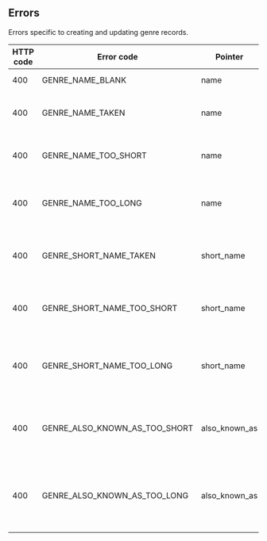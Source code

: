 ## <a name="genres_errors"></a>Errors

Errors specific to creating and updating genre records.

HTTP code | Error code | Pointer | Title
--------- | ---------- | ------- | -----
400 | GENRE_NAME_BLANK | name | Name is required.
400 | GENRE_NAME_TAKEN | name | Name has already been taken.
400 | GENRE_NAME_TOO_SHORT | name | Name must be at least 2 characters.
400 | GENRE_NAME_TOO_LONG | name | Name cannot be more than 50 characters.
400 | GENRE_SHORT_NAME_TAKEN | short_name | Short name has already been taken.
400 | GENRE_SHORT_NAME_TOO_SHORT | short_name | Short name must be at least 2 characters.
400 | GENRE_SHORT_NAME_TOO_LONG | short_name | Short name cannot be more than 10 characters.
400 | GENRE_ALSO_KNOWN_AS_TOO_SHORT | also_known_as | Also-known-as tags must be at least 2 characters.
400 | GENRE_ALSO_KNOWN_AS_TOO_LONG | also_known_as | Also-known-as tags cannot be more than 50 characters.
